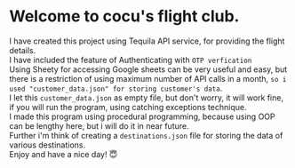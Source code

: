 # Welcome to cocu's flight club.

I have created this project using Tequila API service, for providing the flight details.
<br/>
I have included the feature of Authenticating with `OTP verfication`
<br/>
Using Sheety for accessing Google sheets can be very useful and easy, but there is a restriction of using maximum
number of API calls in a month, `so i used "customer_data.json" for storing customer's data`.
<br/>
I let this `customer_data.json` as empty file, but don't worry, it will work fine, if you will run the program, using catching exceptions technique.
<br/>
I made this program using procedural programming, because using OOP can be lengthy here, but i will do it in near future.
<br/>
Further i'm think of creating a `destinations.json` file for storing the data of various destinations.
<br/>
Enjoy and have a nice day! 😇